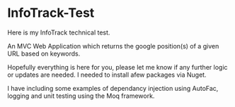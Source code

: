# InfoTrack-Test

Here is my InfoTrack technical test. 

An MVC Web Application which returns the google position(s) of a given URL based on keywords.

Hopefully everything is here for you, please let me know if any further logic or updates are needed. I needed to install afew packages
via Nuget.

I have including some examples of dependancy injection using AutoFac, logging and unit testing using the Moq framework.
